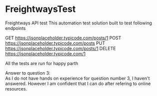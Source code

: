 # FreightwaysTest
 Freightways API test 
 This automation test solution built to test following endpoints 
 
 GET https://jsonplaceholder.typicode.com/posts/1
 POST https://jsonplaceholder.typicode.com/posts
 PUT https://jsonplaceholder.typicode.com/posts/1
 DELETE https://jsonplaceholder.typicode.com/1
 
 All the tests are run for happy parth 
 
 
 
 Answer to question 3:  
	As I do not have hands on experience for question number 3, I haven't answered. However I am confident that I can do after refering to online resources. 
	
 
